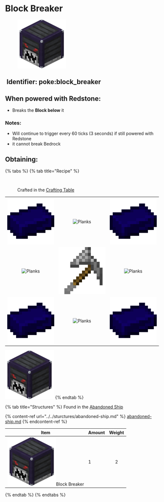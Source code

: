 # Block Breaker

<figure><img src="https://github.com/ItsMePok/PFE/blob/wikiAssets/Automation/block_breaker.png?raw=true" alt=""><figcaption></figcaption></figure>

## <img src="https://minecraft.wiki/images/Name_Tag_JE2_BE2.png?cbdc1" alt="" data-size="line"> Identifier: **poke:block\_breaker** <a href="#identifier" id="identifier"></a>

## When powered with <img src="https://minecraft.wiki/images/thumb/Redstone_Dust_JE2_BE2.png/150px-Redstone_Dust_JE2_BE2.png?8cf17" alt="" data-size="line">Redstone:

* Breaks the **Block below** it

### Notes:

* Will continue to trigger every 60 ticks (3 seconds) if still powered with <img src="https://minecraft.wiki/images/thumb/Redstone_Dust_JE2_BE2.png/150px-Redstone_Dust_JE2_BE2.png?8cf17" alt="" data-size="line">Redstone
* it cannot break <img src="https://minecraft.wiki/images/thumb/Bedrock_JE2_BE2.png/150px-Bedrock_JE2_BE2.png?feb6c" alt="" data-size="line">Bedrock

## Obtaining:

{% tabs %}
{% tab title="Recipe" %}
<figure><img src="https://minecraft.wiki/images/thumb/Crafting_Table_JE4_BE3.png/150px-Crafting_Table_JE4_BE3.png?5767f" alt=""><figcaption><p>Crafted in the <a href="https://minecraft.wiki/w/Crafting_Table">Crafting Table</a></p></figcaption></figure>

|                                                                                                  |                                                                                            |                                                                                                  |
| :----------------------------------------------------------------------------------------------: | :----------------------------------------------------------------------------------------: | :----------------------------------------------------------------------------------------------: |
| ![Cobalt Ingot](https://github.com/ItsMePok/PFE/blob/wikiAssets/wikiMain/cobalt_ingot.png?raw=true) |  ![Planks](https://minecraft.wiki/images/thumb/Oak_Planks.png/150px-Oak_Planks.png?d9efa)  | ![Cobalt Ingot](https://github.com/ItsMePok/PFE/blob/wikiAssets/wikiMain/cobalt_ingot.png?raw=true) |
|     ![Planks](https://minecraft.wiki/images/thumb/Oak_Planks.png/150px-Oak_Planks.png?d9efa)     | ![](https://github.com/ItsMePok/PFE/blob/wikiAssets/wikiMain/iron_haxel.png?raw=true) |     ![Planks](https://minecraft.wiki/images/thumb/Oak_Planks.png/150px-Oak_Planks.png?d9efa)     |
| ![Cobalt Ingot](https://github.com/ItsMePok/PFE/blob/wikiAssets/wikiMain/cobalt_ingot.png?raw=true) |  ![Planks](https://minecraft.wiki/images/thumb/Oak_Planks.png/150px-Oak_Planks.png?d9efa)  | ![Cobalt Ingot](https://github.com/ItsMePok/PFE/blob/wikiAssets/wikiMain/cobalt_ingot.png?raw=true) |

<img src="https://github.com/ItsMePok/PFE/blob/wikiAssets/Automation/block_breaker.png?raw=true" alt="Block Breaker." data-size="line">
{% endtab %}

{% tab title="Structures" %}
Found in the [Abandoned Ship](https://pfewiki.gitbook.io/home/sturctures/abandoned-ship)

{% content-ref url="../../sturctures/abandoned-ship.md" %}
[abandoned-ship.md](../../sturctures/abandoned-ship.md)
{% endcontent-ref %}

| Item                                                                                                                             | Amount | Weight |
| -------------------------------------------------------------------------------------------------------------------------------- | ------ | :----: |
| <img src="https://github.com/ItsMePok/PFE/blob/wikiAssets/Automation/block_breaker.png?raw=true" alt="" data-size="line">Block Breaker | 1      |    2   |
{% endtab %}
{% endtabs %}
